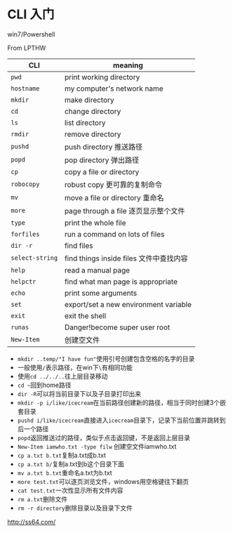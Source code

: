 # CLI 入门

win7/Powershell

From LPTHW

| CLI | meaning |
| -- | -- |
| ```pwd``` | print working directory |
| ```hostname``` | my computer's network name |
| ```mkdir``` | make directory |
| ```cd``` | change directory |
| ```ls``` | list directory |
| ```rmdir``` | remove directory |
| ```pushd``` | push directory 推送路径|
| ```popd``` | pop directory 弹出路径|
| ```cp``` | copy a file or directory |
| ```robocopy``` | robust copy 更可靠的复制命令 |
| ```mv``` | move a file or directory 重命名 |
| ```more``` | page through a file 逐页显示整个文件 |
| ```type``` | print the whole file |
| ```forfiles``` | run a command on lots of files |
| ```dir -r``` | find files |
| ```select-string``` | find things inside files 文件中查找内容 |
| ```help``` | read a manual page |
| ```helpctr``` | find what man page is appropriate |
| ```echo``` | print some arguments |
| ```set``` | export/set a new environment variable |
| ```exit``` | exit the shell |
| ```runas``` | Danger!become super user root |
| ```New-Item``` | 创建空文件 |

* ```mkdir ..temp/"I have fun"```使用引号创建包含空格的名字的目录
* 一般使用```/```表示路径，在win下```\```有相同功能
* 使用```cd ../../..```往上层目录移动
* ``cd ~``回到home路径
* ```dir -R```可以将当前目录下以及子目录打印出来
* ```mkdir -p i/like/icecream```在当前路径创建新的路径，相当于同时创建3个嵌套目录
* ```pushd i/like/icecream```直接进入```icecream```目录下，记录下当前位置并跳转到后一个路径
* ```popd```返回推送过的路径，类似于点击返回键，不是返回上层目录
* ```New-Item iamwho.txt -type filw``` 创建空文件iamwho.txt
* ```cp a.txt b.txt```复制a.txt成b.txt
* ```cp a.txt b/```复制a.txt到b这个目录下面
* ```mv a.txt b.txt```重命名a.txt为b.txt
* ```more test.txt```可以逐页浏览文件，windows用空格键往下翻页
* ```cat test.txt```一次性显示所有文件内容
* ```rm a.txt```删除文件
* ```rm -r directory```删除目录以及目录下文件


http://ss64.com/
